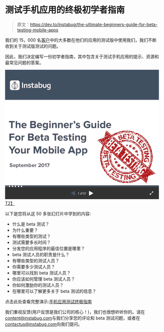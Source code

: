 # 测试手机应用的终极初学者指南

> 原文：<https://dev.to/instabug/the-ultimate-beginners-guide-for-beta-testing-mobile-apps>

我们的 15，000 名[客户](https://instabug.com/customers?utm_source=devto&utm_medium=&utm_campaign=post&utm_content=betatestingslides)中的大多数在他们的应用的测试版中使用我们，我们不断收到关于测试版测试的问题。

因此，我们决定编写一份初学者指南，其中包含关于测试手机应用的提示、资源和最常见问题的答案。

[![](img/42e884272e3b1a7f417088234bb3baf9.png)T2】](https://www.slideshare.net/Instabug/the-ultimate-beginners-guide-for-beta-testing-mobile-apps-79634773?utm_source=devto&utm_medium=&utm_campaign=post&utm_content=betatestingslides)

以下是您将从这 50 多张幻灯片中学到的内容:

*   什么是 beta 测试？
*   为什么重要？
*   有哪些类型的测试？
*   测试需要多长时间？
*   分发您的应用程序的最佳位置是哪里？
*   beta 测试人员的职责是什么？
*   有哪些类型的测试人员？
*   你需要多少测试人员？
*   哪里可以找到 beta 测试人员？
*   你应该如何管理 beta 测试人员？
*   你如何激励你的测试人员？
*   在哪里可以了解更多关于 beta 测试的信息？

点击此处查看完整演示:[手机应用测试终极指南](https://www.slideshare.net/Instabug/the-ultimate-beginners-guide-for-beta-testing-mobile-apps-79634773?utm_source=devto&utm_medium=&utm_campaign=post&utm_content=betatestingslides)

我们重视反馈(用户反馈是我们公司的核心！)，我们也很想听听你的。请在[content@instabug.com](mailto:content@instabug.com)与我们分享您的评论和 beta 测试问题，或者在[contactus@instabug.com](mailto:contactus@instabug.com)向我们提问。